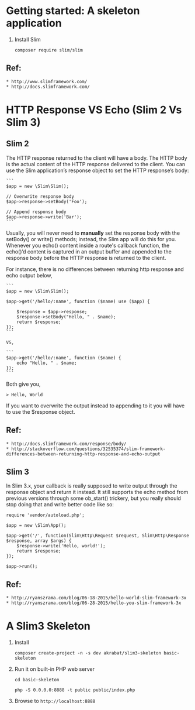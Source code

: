 # Getting started: A skeleton application

1. Install Slim

    `composer require slim/slim`

## Ref:

    * http://www.slimframework.com/
    * http://docs.slimframework.com/

# HTTP Response VS Echo (Slim 2 Vs Slim 3)

## Slim 2

The HTTP response returned to the client will have a body. The HTTP body is the actual content of the HTTP response delivered to the client. You can use the Slim application’s response object to set the HTTP response’s body:

    ```
    $app = new \Slim\Slim();

    // Overwrite response body
    $app->response->setBody('Foo');

    // Append response body
    $app->response->write('Bar');
    ```

Usually, you will never need to **manually** set the response body with the setBody() or write() methods; instead, the Slim app will do this for you. Whenever you echo() content inside a route's callback function, the echo()’d content is captured in an output buffer and appended to the response body before the HTTP response is returned to the client.

For instance, there is no differences between returning http response and echo output below,

    ```
    $app = new \Slim\Slim();

    $app->get('/hello/:name', function ($name) use ($app) {

        $response = $app->response;
        $response->setBody("Hello, " . $name);
        return $response;
    });
    ```

    VS,

    ```
    $app->get('/hello/:name', function ($name) {
        echo "Hello, " . $name;
    });
    ```

Both give you,

    > Hello, World

If you want to overwrite the output instead to appending to it you will have to use the $response object.


## Ref:

    * http://docs.slimframework.com/response/body/
    * http://stackoverflow.com/questions/32535374/slim-framework-differences-between-returning-http-response-and-echo-output

## Slim 3

In Slim 3.x, your callback is really supposed to write output through the response object and return it instead. It still supports the echo method from previous versions through some ob_start() trickery, but you really should stop doing that and write better code like so:

```
require 'vendor/autoload.php';

$app = new \Slim\App();

$app->get('/', function(Slim\Http\Request $request, Slim\Http\Response $response, array $args) {
    $response->write('Hello, world!');
    return $response;
});

$app->run();
```

## Ref:

    * http://ryanszrama.com/blog/06-18-2015/hello-world-slim-framework-3x
    * http://ryanszrama.com/blog/06-28-2015/hello-you-slim-framework-3x

# A Slim3 Skeleton

1. Install

    `composer create-project -n -s dev akrabat/slim3-skeleton basic-skeleton`

2. Run it on built-in PHP web server

    `cd basic-skeleton`

    `php -S 0.0.0.0:8888 -t public public/index.php`

3. Browse to `http://localhost:8888`
